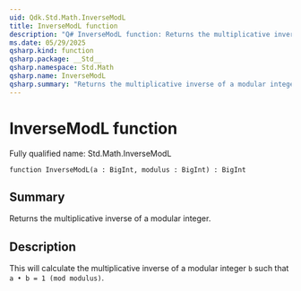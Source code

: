 ```yaml
---
uid: Qdk.Std.Math.InverseModL
title: InverseModL function
description: "Q# InverseModL function: Returns the multiplicative inverse of a modular integer."
ms.date: 05/29/2025
qsharp.kind: function
qsharp.package: __Std__
qsharp.namespace: Std.Math
qsharp.name: InverseModL
qsharp.summary: "Returns the multiplicative inverse of a modular integer."
---
```


# InverseModL function

Fully qualified name: Std.Math.InverseModL

```qsharp
function InverseModL(a : BigInt, modulus : BigInt) : BigInt
```

## Summary
Returns the multiplicative inverse of a modular integer.

## Description
This will calculate the multiplicative inverse of a
modular integer `b` such that `a • b = 1 (mod modulus)`.
